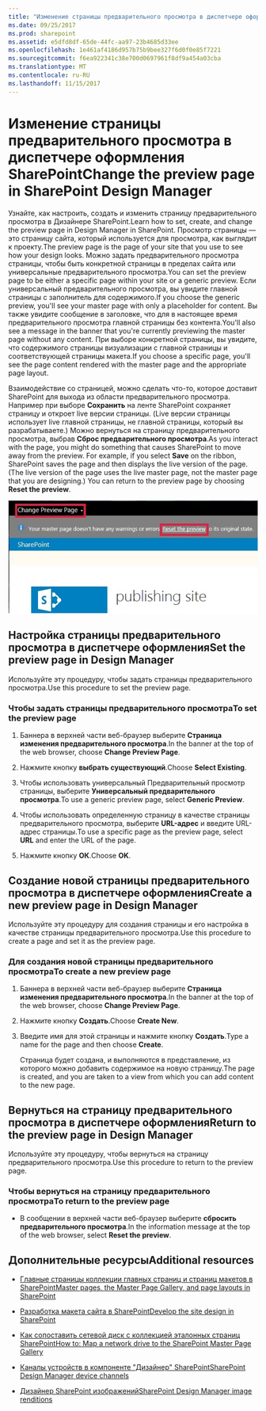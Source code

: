 ```yaml
---
title: "Изменение страницы предварительного просмотра в диспетчере оформления SharePoint"
ms.date: 09/25/2017
ms.prod: sharepoint
ms.assetid: e5dfd8df-65de-44fc-aa97-23b4685d33ee
ms.openlocfilehash: 1e461af4186d957b75b9bee327f6d0f0e85f7221
ms.sourcegitcommit: f6ea922341c38e700d0697961f8df9a454a03cba
ms.translationtype: MT
ms.contentlocale: ru-RU
ms.lasthandoff: 11/15/2017
---
```

# <a name="change-the-preview-page-in-sharepoint-design-manager"></a><span data-ttu-id="5d159-102">Изменение страницы предварительного просмотра в диспетчере оформления SharePoint</span><span class="sxs-lookup"><span data-stu-id="5d159-102">Change the preview page in SharePoint Design Manager</span></span>
<span data-ttu-id="5d159-103">Узнайте, как настроить, создать и изменить страницу предварительного просмотра в Дизайнере SharePoint.</span><span class="sxs-lookup"><span data-stu-id="5d159-103">Learn how to set, create, and change the preview page in Design Manager in SharePoint.</span></span>
<span data-ttu-id="5d159-104">Просмотр страницы — это страницу сайта, который используется для просмотра, как выглядит к проекту.</span><span class="sxs-lookup"><span data-stu-id="5d159-104">The preview page is the page of your site that you use to see how your design looks.</span></span> <span data-ttu-id="5d159-105">Можно задать предварительного просмотра страницы, чтобы быть конкретной страницы в пределах сайта или универсальные предварительного просмотра.</span><span class="sxs-lookup"><span data-stu-id="5d159-105">You can set the preview page to be either a specific page within your site or a generic preview.</span></span> <span data-ttu-id="5d159-106">Если универсальный предварительного просмотра, вы увидите главной страницы с заполнитель для содержимого.</span><span class="sxs-lookup"><span data-stu-id="5d159-106">If you choose the generic preview, you'll see your master page with only a placeholder for content.</span></span> <span data-ttu-id="5d159-107">Вы также увидите сообщение в заголовке, что для в настоящее время предварительного просмотра главной страницы без контента.</span><span class="sxs-lookup"><span data-stu-id="5d159-107">You'll also see a message in the banner that you're currently previewing the master page without any content.</span></span> <span data-ttu-id="5d159-108">При выборе конкретной страницы, вы увидите, что содержимого страницы визуализации с главной страницы и соответствующей страницы макета.</span><span class="sxs-lookup"><span data-stu-id="5d159-108">If you choose a specific page, you'll see the page content rendered with the master page and the appropriate page layout.</span></span>
  
    
    

<span data-ttu-id="5d159-p102">Взаимодействие со страницей, можно сделать что-то, которое доставит SharePoint для выхода из области предварительного просмотра. Например при выборе **Сохранить** на ленте SharePoint сохраняет страницу и откроет live версии страницы. (Live версии страницы использует live главной страницы, не главной страницы, который вы разрабатываете.) Можно вернуться на страницу предварительного просмотра, выбрав **Сброс предварительного просмотра**.</span><span class="sxs-lookup"><span data-stu-id="5d159-p102">As you interact with the page, you might do something that causes SharePoint to move away from the preview. For example, if you select **Save** on the ribbon, SharePoint saves the page and then displays the live version of the page. (The live version of the page uses the live master page, not the master page that you are designing.) You can return to the preview page by choosing **Reset the preview**.</span></span>
  
    
    
![Страница изменения предварительного просмотра и кнопки сброса предварительного просмотра](../images/design-manager-preview-UI.jpg)
  
    
    

  
    
    

  
    
    

## <a name="set-the-preview-page-in-design-manager"></a><span data-ttu-id="5d159-113">Настройка страницы предварительного просмотра в диспетчере оформления</span><span class="sxs-lookup"><span data-stu-id="5d159-113">Set the preview page in Design Manager</span></span>
<span data-ttu-id="5d159-114"><a name="set"> </a></span><span class="sxs-lookup"><span data-stu-id="5d159-114"></span></span>

<span data-ttu-id="5d159-115">Используйте эту процедуру, чтобы задать страницы предварительного просмотра.</span><span class="sxs-lookup"><span data-stu-id="5d159-115">Use this procedure to set the preview page.</span></span>
  
    
    

### <a name="to-set-the-preview-page"></a><span data-ttu-id="5d159-116">Чтобы задать страницы предварительного просмотра</span><span class="sxs-lookup"><span data-stu-id="5d159-116">To set the preview page</span></span>


1. <span data-ttu-id="5d159-117">Баннера в верхней части веб-браузер выберите **Страница изменения предварительного просмотра**.</span><span class="sxs-lookup"><span data-stu-id="5d159-117">In the banner at the top of the web browser, choose **Change Preview Page**.</span></span>
    
  
2. <span data-ttu-id="5d159-118">Нажмите кнопку **выбрать существующий**.</span><span class="sxs-lookup"><span data-stu-id="5d159-118">Choose **Select Existing**.</span></span>
    
  
3. <span data-ttu-id="5d159-119">Чтобы использовать универсальный Предварительный просмотр страницы, выберите **Универсальный предварительного просмотра**.</span><span class="sxs-lookup"><span data-stu-id="5d159-119">To use a generic preview page, select **Generic Preview**.</span></span>
    
  
4. <span data-ttu-id="5d159-120">Чтобы использовать определенную страницу в качестве страницы предварительного просмотра, выберите **URL-адрес** и введите URL-адрес страницы.</span><span class="sxs-lookup"><span data-stu-id="5d159-120">To use a specific page as the preview page, select **URL** and enter the URL of the page.</span></span>
    
  
5. <span data-ttu-id="5d159-121">Нажмите кнопку **ОК**.</span><span class="sxs-lookup"><span data-stu-id="5d159-121">Choose **OK**.</span></span>
    
  

## <a name="create-a-new-preview-page-in-design-manager"></a><span data-ttu-id="5d159-122">Создание новой страницы предварительного просмотра в диспетчере оформления</span><span class="sxs-lookup"><span data-stu-id="5d159-122">Create a new preview page in Design Manager</span></span>
<span data-ttu-id="5d159-123"><a name="new"> </a></span><span class="sxs-lookup"><span data-stu-id="5d159-123"></span></span>

<span data-ttu-id="5d159-124">Используйте эту процедуру для создания страницы и его настройка в качестве страницы предварительного просмотра.</span><span class="sxs-lookup"><span data-stu-id="5d159-124">Use this procedure to create a page and set it as the preview page.</span></span>
  
    
    

### <a name="to-create-a-new-preview-page"></a><span data-ttu-id="5d159-125">Для создания новой страницы предварительного просмотра</span><span class="sxs-lookup"><span data-stu-id="5d159-125">To create a new preview page</span></span>


1. <span data-ttu-id="5d159-126">Баннера в верхней части веб-браузер выберите **Страница изменения предварительного просмотра**.</span><span class="sxs-lookup"><span data-stu-id="5d159-126">In the banner at the top of the web browser, choose **Change Preview Page**.</span></span>
    
  
2. <span data-ttu-id="5d159-127">Нажмите кнопку **Создать**.</span><span class="sxs-lookup"><span data-stu-id="5d159-127">Choose **Create New**.</span></span>
    
  
3. <span data-ttu-id="5d159-128">Введите имя для этой страницы и нажмите кнопку **Создать**.</span><span class="sxs-lookup"><span data-stu-id="5d159-128">Type a name for the page and then choose **Create**.</span></span>
    
    <span data-ttu-id="5d159-129">Страница будет создана, и выполняются в представление, из которого можно добавить содержимое на новую страницу.</span><span class="sxs-lookup"><span data-stu-id="5d159-129">The page is created, and you are taken to a view from which you can add content to the new page.</span></span>
    
  

## <a name="return-to-the-preview-page-in-design-manager"></a><span data-ttu-id="5d159-130">Вернуться на страницу предварительного просмотра в диспетчере оформления</span><span class="sxs-lookup"><span data-stu-id="5d159-130">Return to the preview page in Design Manager</span></span>
<span data-ttu-id="5d159-131"><a name="return"> </a></span><span class="sxs-lookup"><span data-stu-id="5d159-131"></span></span>

<span data-ttu-id="5d159-132">Используйте эту процедуру, чтобы вернуться на страницу предварительного просмотра.</span><span class="sxs-lookup"><span data-stu-id="5d159-132">Use this procedure to return to the preview page.</span></span>
  
    
    

### <a name="to-return-to-the-preview-page"></a><span data-ttu-id="5d159-133">Чтобы вернуться на страницу предварительного просмотра</span><span class="sxs-lookup"><span data-stu-id="5d159-133">To return to the preview page</span></span>


- <span data-ttu-id="5d159-134">В сообщении в верхней части веб-браузер выберите **сбросить предварительного просмотра**.</span><span class="sxs-lookup"><span data-stu-id="5d159-134">In the information message at the top of the web browser, select **Reset the preview**.</span></span>
    
  

## <a name="additional-resources"></a><span data-ttu-id="5d159-135">Дополнительные ресурсы</span><span class="sxs-lookup"><span data-stu-id="5d159-135">Additional resources</span></span>
<span data-ttu-id="5d159-136"><a name="addresources"> </a></span><span class="sxs-lookup"><span data-stu-id="5d159-136"></span></span>


-  [<span data-ttu-id="5d159-137">Главные страницы коллекции главных страниц и страниц макетов в SharePoint</span><span class="sxs-lookup"><span data-stu-id="5d159-137">Master pages, the Master Page Gallery, and page layouts in SharePoint</span></span>](master-pages-the-master-page-gallery-and-page-layouts-in-sharepoint.md)
    
  
-  [<span data-ttu-id="5d159-138">Разработка макета сайта в SharePoint</span><span class="sxs-lookup"><span data-stu-id="5d159-138">Develop the site design in SharePoint</span></span>](develop-the-site-design-in-sharepoint.md)
    
  
-  [<span data-ttu-id="5d159-139">Как сопоставить сетевой диск с коллекцией эталонных страниц SharePoint</span><span class="sxs-lookup"><span data-stu-id="5d159-139">How to: Map a network drive to the SharePoint Master Page Gallery</span></span>](how-to-map-a-network-drive-to-the-sharepoint-master-page-gallery.md)
    
  
-  [<span data-ttu-id="5d159-140">Каналы устройств в компоненте "Дизайнер" SharePoint</span><span class="sxs-lookup"><span data-stu-id="5d159-140">SharePoint Design Manager device channels</span></span>](sharepoint-design-manager-device-channels.md)
    
  
-  [<span data-ttu-id="5d159-141">Дизайнер SharePoint изображений</span><span class="sxs-lookup"><span data-stu-id="5d159-141">SharePoint Design Manager image renditions</span></span>](sharepoint-design-manager-image-renditions.md)
    
  

